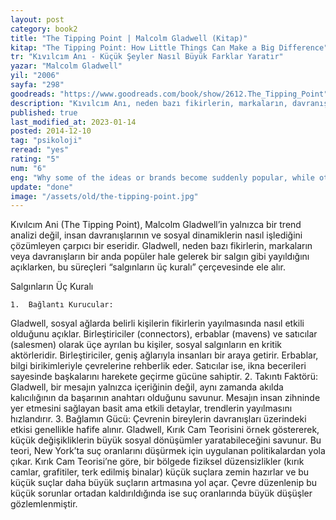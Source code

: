 ```yaml
---
layout: post
category: book2
title: "The Tipping Point | Malcolm Gladwell (Kitap)"
kitap: "The Tipping Point: How Little Things Can Make a Big Difference"
tr: "Kıvılcım Anı - Küçük Şeyler Nasıl Büyük Farklar Yaratır"
yazar: "Malcolm Gladwell"
yil: "2006"
sayfa: "298"
goodreads: "https://www.goodreads.com/book/show/2612.The_Tipping_Point"
description: "Kıvılcım Anı, neden bazı fikirlerin, markaların, davranış tarzlarının aniden yükselişe geçerek trend olduklarını anlatıyor. Malcolm Gladwell"
published: true
last_modified_at: 2023-01-14
posted: 2014-12-10
tag: "psikoloji"
reread: "yes"
rating: "5"
num: "6"
eng: "Why some of the ideas or brands become suddenly popular, while others don’t? How do trends spread, how do they stick? A classic book of Malcolm Gladwell answers all these questions and many more on trends."
update: "done"
image: "/assets/old/the-tipping-point.jpg"
---
```


Kıvılcım Ani (The Tipping Point), Malcolm Gladwell’in yalnızca bir trend analizi değil, insan davranışlarının ve sosyal dinamiklerin nasıl işlediğini çözümleyen çarpıcı bir eseridir. Gladwell, neden bazı fikirlerin, markaların veya davranışların bir anda popüler hale gelerek bir salgın gibi yayıldığını açıklarken, bu süreçleri “salgınların üç kuralı” çerçevesinde ele alır.

Salgınların Üç Kuralı

    1.	Bağlantı Kurucular:

Gladwell, sosyal ağlarda belirli kişilerin fikirlerin yayılmasında nasıl etkili olduğunu açıklar. Birleştiriciler (connectors), erbablar (mavens) ve satıcılar (salesmen) olarak üçe ayrılan bu kişiler, sosyal salgınların en kritik aktörleridir. Birleştiriciler, geniş ağlarıyla insanları bir araya getirir. Erbablar, bilgi birikimleriyle çevrelerine rehberlik eder. Satıcılar ise, ikna becerileri sayesinde başkalarını harekete geçirme gücüne sahiptir. 2. Takıntı Faktörü:
Gladwell, bir mesajın yalnızca içeriğinin değil, aynı zamanda akılda kalıcılığının da başarının anahtarı olduğunu savunur. Mesajın insan zihninde yer etmesini sağlayan basit ama etkili detaylar, trendlerin yayılmasını hızlandırır. 3. Bağlamın Gücü:
Çevrenin bireylerin davranışları üzerindeki etkisi genellikle hafife alınır. Gladwell, Kırık Cam Teorisini örnek göstererek, küçük değişikliklerin büyük sosyal dönüşümler yaratabileceğini savunur. Bu teori, New York’ta suç oranlarını düşürmek için uygulanan politikalardan yola çıkar. Kırık Cam Teorisi’ne göre, bir bölgede fiziksel düzensizlikler (kırık camlar, grafitiler, terk edilmiş binalar) küçük suçlara zemin hazırlar ve bu küçük suçlar daha büyük suçların artmasına yol açar. Çevre düzenlenip bu küçük sorunlar ortadan kaldırıldığında ise suç oranlarında büyük düşüşler gözlemlenmiştir.
